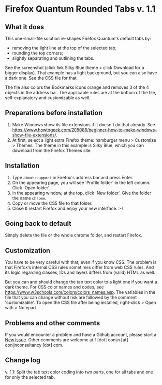# Firefox Quantum Rounded Tabs v. 1.1

What it does
--------------
This one-small-file solution re-shapes Firefox Quantum's default tabs by:
* removing the light line at the top of the selected tab;
* rounding the top corners;
* slightly separating and outlining the tabs.

See the screenshot (click link Silky Blue theme > click Download for a bigger display). That 
example has a light background, but you can also have a dark one. See the CSS file for that.

The file also colors the Bookmarks icons orange and removes 3 of the 4 objects in the address
bar. The applicable rules are at the bottom of the file, self-explanatory and customizable as 
well.


Preparations before installation
--------------------------------
1. Make Windows show its file extensions if it doesn't do that already. See
https://www.howtogeek.com/205086/beginner-how-to-make-windows-show-file-extensions/. 
2. At first, select a light extra Firefox theme: hamburger menu > Customize > Themes. The theme 
in this example is Silky Blue, which you can download from the Firefox Themes site.


Installation
------------
1. Type <code>about:support</code> in Firefox's address bar and press Enter.
2. On the appearing page, you will see 'Profile folder' in the left column. Click 'Open folder'.
3. In the appearing window, at the top, click 'New folder'. Give the folder the name <code>chrome</code>.
4. Copy or move the CSS file to that folder.
5. Close & restart Firefox and enjoy your new interface. :-)


Going back to default
---------------------
Simply delete the file or the whole chrome folder, and restart Firefox.


Customization
-------------
You have to be very careful with that, even if you know CSS. The problem is that Firefox's
internal CSS rules sometimes differ from web CSS rules. And its logic regarding classes, IDs 
and layers differs from (valid) HTML as well.

But you can and should change the tab text color to a light one if you want a dark theme.
For CSS color names and codes, see https://www.w3schools.com/colors/colors_names.asp.
The variables in the file that you can change without risk are followed by the comment
'customizable'. To open the CSS file after being installed, right-click > Open with > Notepad.


Problems and other comments
---------------------------
If you would encounter a problem and have a Github account, please start a <a href="https://github.com/FrankConijn/Firefox-Quantum-Rounded-Tabs/issues/new">New Issue</a>. Other comments are 
welcome at f [dot] conijn [at] conijnconsultancy [dot] com. 


Change log
----------
v. 1.1: Split the tab text color coding into two parts, one for all tabs and one for only the selected tab. 
